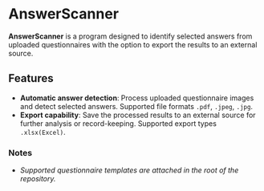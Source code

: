 ﻿# AnswerScanner

**AnswerScanner** is a program designed to identify selected answers from uploaded questionnaires with the option to export the results to an external source.

## Features
- **Automatic answer detection**: Process uploaded questionnaire images and detect selected answers. Supported file formats `.pdf`, `.jpeg`, `.jpg`.
- **Export capability**: Save the processed results to an external source for further analysis or record-keeping. Supported export types `.xlsx(Excel)`.

### Notes
- *Supported questionnaire templates are attached in the root of the repository.*